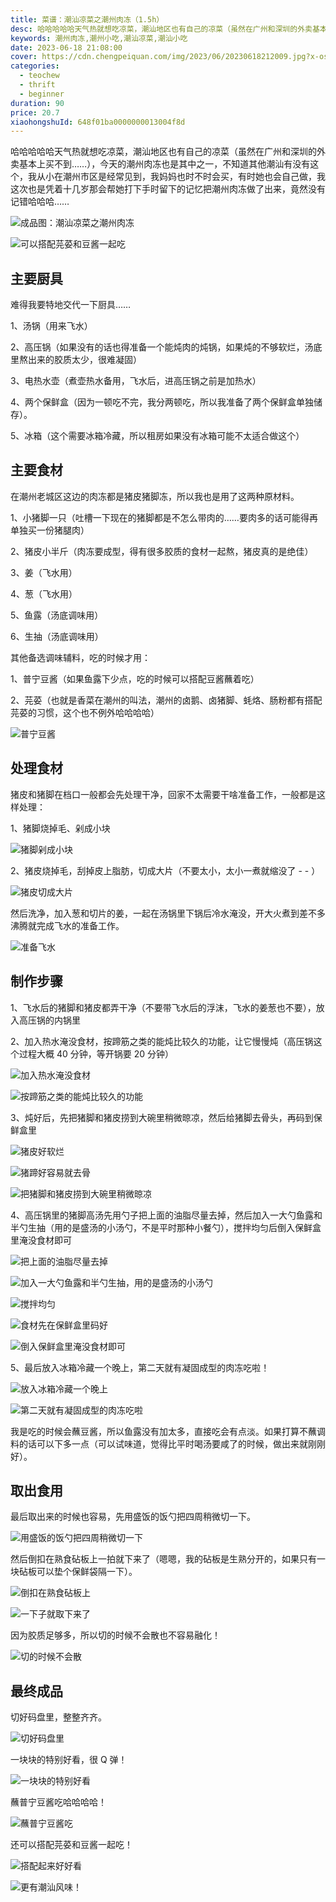 ```yaml
---
title: 菜谱：潮汕凉菜之潮州肉冻（1.5h）
desc: 哈哈哈哈哈天气热就想吃凉菜，潮汕地区也有自己的凉菜（虽然在广州和深圳的外卖基本上买不到…），今天的潮州肉冻也是其中之一，我妈妈时不时会买，有时她也会自己做，我这次也是凭着十几岁那会帮她打下手时留下的记忆把潮州肉冻做了出来，竟然没有记错哈哈哈…
keywords: 潮州肉冻,潮州小吃,潮汕凉菜,潮汕小吃
date: 2023-06-18 21:08:00
cover: https://cdn.chengpeiquan.com/img/2023/06/20230618212009.jpg?x-oss-process=image/interlace,1
categories:
  - teochew
  - thrift
  - beginner
duration: 90
price: 20.7
xiaohongshuId: 648f01ba0000000013004f8d
---
```


哈哈哈哈哈天气热就想吃凉菜，潮汕地区也有自己的凉菜（虽然在广州和深圳的外卖基本上买不到……），今天的潮州肉冻也是其中之一，不知道其他潮汕有没有这个，我从小在潮州市区是经常见到，我妈妈也时不时会买，有时她也会自己做，我这次也是凭着十几岁那会帮她打下手时留下的记忆把潮州肉冻做了出来，竟然没有记错哈哈哈……

![成品图：潮汕凉菜之潮州肉冻](https://cdn.chengpeiquan.com/img/2023/06/20230618212704.jpg?x-oss-process=image/interlace,1)

![可以搭配芫荽和豆酱一起吃](https://cdn.chengpeiquan.com/img/2023/06/20230618212705.jpg?x-oss-process=image/interlace,1)

## 主要厨具

难得我要特地交代一下厨具……

1、汤锅（用来飞水）

2、高压锅（如果没有的话也得准备一个能炖肉的炖锅，如果炖的不够软烂，汤底里熬出来的胶质太少，很难凝固）

3、电热水壶（煮壶热水备用，飞水后，进高压锅之前是加热水）

4、两个保鲜盒（因为一顿吃不完，我分两顿吃，所以我准备了两个保鲜盒单独储存）。

5、冰箱（这个需要冰箱冷藏，所以租房如果没有冰箱可能不太适合做这个）

## 主要食材

在潮州老城区这边的肉冻都是猪皮猪脚冻，所以我也是用了这两种原材料。

1、小猪脚一只（吐槽一下现在的猪脚都是不怎么带肉的……要肉多的话可能得再单独买一份猪腿肉）

2、猪皮小半斤（肉冻要成型，得有很多胶质的食材一起熬，猪皮真的是绝佳）

3、姜（飞水用）

4、葱（飞水用）

5、鱼露（汤底调味用）

6、生抽（汤底调味用）

其他备选调味辅料，吃的时候才用：

1、普宁豆酱（如果鱼露下少点，吃的时候可以搭配豆酱蘸着吃）

2、芫荽（也就是香菜在潮州的叫法，潮州的卤鹅、卤猪脚、蚝烙、肠粉都有搭配芫荽的习惯，这个也不例外哈哈哈哈）

![普宁豆酱](https://cdn.chengpeiquan.com/img/2023/06/20230618214241.jpg?x-oss-process=image/interlace,1)

## 处理食材

猪皮和猪脚在档口一般都会先处理干净，回家不太需要干啥准备工作，一般都是这样处理：

1、猪脚烧掉毛、剁成小块

![猪脚剁成小块](https://cdn.chengpeiquan.com/img/2023/06/20230618212644.jpg?x-oss-process=image/interlace,1)

2、猪皮烧掉毛，刮掉皮上脂肪，切成大片（不要太小，太小一煮就缩没了 - - ）

![猪皮切成大片](https://cdn.chengpeiquan.com/img/2023/06/20230618212642.jpg?x-oss-process=image/interlace,1)

然后洗净，加入葱和切片的姜，一起在汤锅里下锅后冷水淹没，开大火煮到差不多沸腾就完成飞水的准备工作。

![准备飞水](https://cdn.chengpeiquan.com/img/2023/06/20230618212645.jpg?x-oss-process=image/interlace,1)

## 制作步骤

1、飞水后的猪脚和猪皮都弄干净（不要带飞水后的浮沫，飞水的姜葱也不要），放入高压锅的内锅里

2、加入热水淹没食材，按蹄筋之类的能炖比较久的功能，让它慢慢炖（高压锅这个过程大概 40 分钟，等开锅要 20 分钟）

![加入热水淹没食材](https://cdn.chengpeiquan.com/img/2023/06/20230618212646.jpg?x-oss-process=image/interlace,1)

![按蹄筋之类的能炖比较久的功能](https://cdn.chengpeiquan.com/img/2023/06/20230618212647.jpg?x-oss-process=image/interlace,1)

3、炖好后，先把猪脚和猪皮捞到大碗里稍微晾凉，然后给猪脚去骨头，再码到保鲜盒里

![猪皮好软烂](https://cdn.chengpeiquan.com/img/2023/06/20230618212648.jpg?x-oss-process=image/interlace,1)

![猪蹄好容易就去骨](https://cdn.chengpeiquan.com/img/2023/06/20230618212649.jpg?x-oss-process=image/interlace,1)

![把猪脚和猪皮捞到大碗里稍微晾凉](https://cdn.chengpeiquan.com/img/2023/06/20230618212650.jpg?x-oss-process=image/interlace,1)

4、高压锅里的猪脚高汤先用勺子把上面的油脂尽量去掉，然后加入一大勺鱼露和半勺生抽（用的是盛汤的小汤勺，不是平时那种小餐勺），搅拌均匀后倒入保鲜盒里淹没食材即可

![把上面的油脂尽量去掉](https://cdn.chengpeiquan.com/img/2023/06/20230618212651.jpg?x-oss-process=image/interlace,1)

![加入一大勺鱼露和半勺生抽，用的是盛汤的小汤勺](https://cdn.chengpeiquan.com/img/2023/06/20230618212643.jpg?x-oss-process=image/interlace,1)

![搅拌均匀](https://cdn.chengpeiquan.com/img/2023/06/20230618212652.jpg?x-oss-process=image/interlace,1)

![食材先在保鲜盒里码好](https://cdn.chengpeiquan.com/img/2023/06/20230618212653.jpg?x-oss-process=image/interlace,1)

![倒入保鲜盒里淹没食材即可](https://cdn.chengpeiquan.com/img/2023/06/20230618212654.jpg?x-oss-process=image/interlace,1)

5、最后放入冰箱冷藏一个晚上，第二天就有凝固成型的肉冻吃啦！

![放入冰箱冷藏一个晚上](https://cdn.chengpeiquan.com/img/2023/06/20230618212655.jpg?x-oss-process=image/interlace,1)

![第二天就有凝固成型的肉冻吃啦](https://cdn.chengpeiquan.com/img/2023/06/20230618212656.jpg?x-oss-process=image/interlace,1)

我是吃的时候会蘸豆酱，所以鱼露没有加太多，直接吃会有点淡。如果打算不蘸调料的话可以下多一点（可以试味道，觉得比平时喝汤要咸了的时候，做出来就刚刚好）。

## 取出食用

最后取出来的时候也容易，先用盛饭的饭勺把四周稍微切一下。

![用盛饭的饭勺把四周稍微切一下](https://cdn.chengpeiquan.com/img/2023/06/20230618212657.jpg?x-oss-process=image/interlace,1)

然后倒扣在熟食砧板上一拍就下来了（嗯嗯，我的砧板是生熟分开的，如果只有一块砧板可以垫个保鲜袋隔一下）。

![倒扣在熟食砧板上](https://cdn.chengpeiquan.com/img/2023/06/20230618212658.jpg?x-oss-process=image/interlace,1)

![一下子就取下来了](https://cdn.chengpeiquan.com/img/2023/06/20230618212659.jpg?x-oss-process=image/interlace,1)

因为胶质足够多，所以切的时候不会散也不容易融化！

![切的时候不会散](https://cdn.chengpeiquan.com/img/2023/06/20230618212700.jpg?x-oss-process=image/interlace,1)

## 最终成品

切好码盘里，整整齐齐。

![切好码盘里](https://cdn.chengpeiquan.com/img/2023/06/20230618212701.jpg?x-oss-process=image/interlace,1)

一块块的特别好看，很 Q 弹！

![一块块的特别好看](https://cdn.chengpeiquan.com/img/2023/06/20230618212702.jpg?x-oss-process=image/interlace,1)

蘸普宁豆酱吃哈哈哈哈！

![蘸普宁豆酱吃](https://cdn.chengpeiquan.com/img/2023/06/20230618212703.jpg?x-oss-process=image/interlace,1)

还可以搭配芫荽和豆酱一起吃！

![搭配起来好好看](https://cdn.chengpeiquan.com/img/2023/06/20230618212704.jpg?x-oss-process=image/interlace,1)

![更有潮汕风味！](https://cdn.chengpeiquan.com/img/2023/06/20230618212705.jpg?x-oss-process=image/interlace,1)
